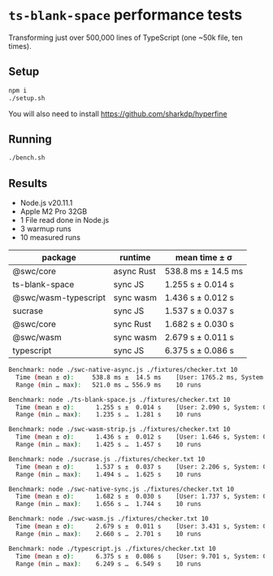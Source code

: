 # `ts-blank-space` performance tests

Transforming just over 500,000 lines of TypeScript (one ~50k file, ten times).

## Setup

```sh
npm i
./setup.sh
```

You will also need to install https://github.com/sharkdp/hyperfine

## Running

```sh
./bench.sh
```

## Results

-   Node.js v20.11.1
-   Apple M2 Pro 32GB
-   1 File read done in Node.js
-   3 warmup runs
-   10 measured runs

| package              | runtime    | mean time ± σ      |
| -------------------- | ---------- | ------------------ |
| @swc/core            | async Rust | 538.8 ms ± 14.5 ms |
| ts-blank-space       | sync JS    | 1.255 s ± 0.014 s  |
| @swc/wasm-typescript | sync wasm  | 1.436 s ± 0.012 s  |
| sucrase              | sync JS    | 1.537 s ± 0.037 s  |
| @swc/core            | sync Rust  | 1.682 s ± 0.030 s  |
| @swc/wasm            | sync wasm  | 2.679 s ± 0.011 s  |
| typescript           | sync JS    | 6.375 s ± 0.086 s  |

```sh
Benchmark: node ./swc-native-async.js ./fixtures/checker.txt 10
  Time (mean ± σ):     538.8 ms ±  14.5 ms    [User: 1765.2 ms, System: 96.6 ms]
  Range (min … max):   521.0 ms … 556.9 ms    10 runs

Benchmark: node ./ts-blank-space.js ./fixtures/checker.txt 10
  Time (mean ± σ):      1.255 s ±  0.014 s    [User: 2.090 s, System: 0.130 s]
  Range (min … max):    1.235 s …  1.281 s    10 runs

Benchmark: node ./swc-wasm-strip.js ./fixtures/checker.txt 10
  Time (mean ± σ):      1.436 s ±  0.012 s    [User: 1.646 s, System: 0.046 s]
  Range (min … max):    1.425 s …  1.457 s    10 runs

Benchmark: node ./sucrase.js ./fixtures/checker.txt 10
  Time (mean ± σ):      1.537 s ±  0.037 s    [User: 2.206 s, System: 0.231 s]
  Range (min … max):    1.494 s …  1.625 s    10 runs

Benchmark: node ./swc-native-sync.js ./fixtures/checker.txt 10
  Time (mean ± σ):      1.682 s ±  0.030 s    [User: 1.737 s, System: 0.085 s]
  Range (min … max):    1.656 s …  1.744 s    10 runs

Benchmark: node ./swc-wasm.js ./fixtures/checker.txt 10
  Time (mean ± σ):      2.679 s ±  0.011 s    [User: 3.431 s, System: 0.091 s]
  Range (min … max):    2.660 s …  2.701 s    10 runs

Benchmark: node ./typescript.js ./fixtures/checker.txt 10
  Time (mean ± σ):      6.375 s ±  0.086 s    [User: 9.701 s, System: 0.405 s]
  Range (min … max):    6.249 s …  6.549 s    10 runs
```
